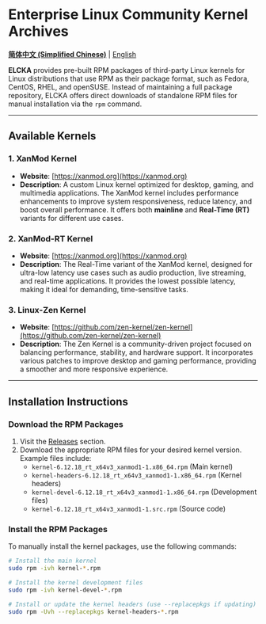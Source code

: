 # Enterprise Linux Community Kernel Archives

**[简体中文 (Simplified Chinese)](README_zh-CN.md)** | [English](README.md)

**ELCKA** provides pre-built RPM packages of third-party Linux kernels for Linux distributions that use RPM as their package format, such as Fedora, CentOS, RHEL, and openSUSE. Instead of maintaining a full package repository, ELCKA offers direct downloads of standalone RPM files for manual installation via the `rpm` command.

---

## Available Kernels

### 1. **XanMod Kernel**
- **Website**: [https://xanmod.org](https://xanmod.org)
- **Description**: A custom Linux kernel optimized for desktop, gaming, and multimedia applications. The XanMod kernel includes performance enhancements to improve system responsiveness, reduce latency, and boost overall performance. It offers both **mainline** and **Real-Time (RT)** variants for different use cases.

### 2. **XanMod-RT Kernel**
- **Website**: [https://xanmod.org](https://xanmod.org)
- **Description**: The Real-Time variant of the XanMod kernel, designed for ultra-low latency use cases such as audio production, live streaming, and real-time applications. It provides the lowest possible latency, making it ideal for demanding, time-sensitive tasks.

### 3. **Linux-Zen Kernel**
- **Website**: [https://github.com/zen-kernel/zen-kernel](https://github.com/zen-kernel/zen-kernel)
- **Description**: The Zen Kernel is a community-driven project focused on balancing performance, stability, and hardware support. It incorporates various patches to improve desktop and gaming performance, providing a smoother and more responsive experience.

---

## Installation Instructions

### Download the RPM Packages
1. Visit the [Releases](https://github.com/Zhoneym/ELCKA/releases) section.
2. Download the appropriate RPM files for your desired kernel version. Example files include:
   - `kernel-6.12.18_rt_x64v3_xanmod1-1.x86_64.rpm` (Main kernel)
   - `kernel-headers-6.12.18_rt_x64v3_xanmod1-1.x86_64.rpm` (Kernel headers)
   - `kernel-devel-6.12.18_rt_x64v3_xanmod1-1.x86_64.rpm` (Development files)
   - `kernel-6.12.18_rt_x64v3_xanmod1-1.src.rpm` (Source code)

### Install the RPM Packages
To manually install the kernel packages, use the following commands:

```bash
# Install the main kernel
sudo rpm -ivh kernel-*.rpm

# Install the kernel development files
sudo rpm -ivh kernel-devel-*.rpm

# Install or update the kernel headers (use --replacepkgs if updating)
sudo rpm -Uvh --replacepkgs kernel-headers-*.rpm
```
